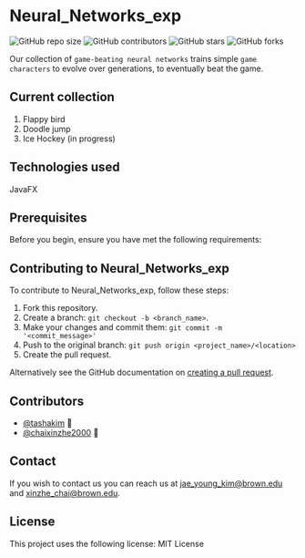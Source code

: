 # Neural_Networks_exp

![GitHub repo size](https://img.shields.io/github/repo-size/tashakim/Neural_Networks_exp)
![GitHub contributors](https://img.shields.io/github/contributors/tashakim/Neural_Networks_exp)
![GitHub stars](https://img.shields.io/github/stars/tashakim/Neural_Networks_exp?style=social)
![GitHub forks](https://img.shields.io/github/forks/tashakim/Neural_Networks_exp?style=social)

Our collection of `game-beating neural networks` trains simple `game characters` to evolve over generations, to eventually beat the game.

## Current collection
1. Flappy bird
2. Doodle jump
3. Ice Hockey (in progress)

## Technologies used
JavaFX

## Prerequisites
Before you begin, ensure you have met the following requirements:

## Contributing to Neural_Networks_exp
To contribute to Neural_Networks_exp, follow these steps:

1. Fork this repository.
2. Create a branch: `git checkout -b <branch_name>`.
3. Make your changes and commit them: `git commit -m '<commit_message>'`
4. Push to the original branch: `git push origin <project_name>/<location>`
5. Create the pull request.

Alternatively see the GitHub documentation on [creating a pull request](https://help.github.com/en/github/collaborating-with-issues-and-pull-requests/creating-a-pull-request).

## Contributors

* [@tashakim](https://github.com/tashakim) 📖
* [@chaixinzhe2000](https://github.com/chaixinzhe2000) 🐛

## Contact

If you wish to contact us you can reach us at <jae_young_kim@brown.edu> and <xinzhe_chai@brown.edu>.

## License

This project uses the following license: MIT License

